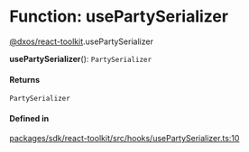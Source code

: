 # Function: usePartySerializer

[@dxos/react-toolkit](../modules/dxos_react_toolkit.md).usePartySerializer

**usePartySerializer**(): `PartySerializer`

#### Returns

`PartySerializer`

#### Defined in

[packages/sdk/react-toolkit/src/hooks/usePartySerializer.ts:10](https://github.com/dxos/dxos/blob/db8188dae/packages/sdk/react-toolkit/src/hooks/usePartySerializer.ts#L10)
